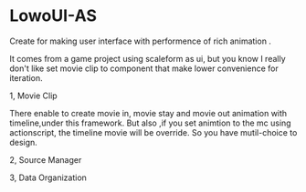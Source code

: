 LowoUI-AS
=======

Create for making user interface with performence of rich animation .

It comes from a game project using scaleform as ui, but you know I really don't like set movie clip to component 
that make lower convenience for iteration.

1, Movie Clip

There enable to create movie in, movie stay and movie out animation with timeline,under this framework. 
But also ,if you set animtion to the mc using actionscript, the timeline movie will be override.
So you have mutil-choice to design.

2, Source Manager


3, Data Organization
